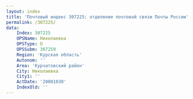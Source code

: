 ```yaml
---
layout: index
title: 'Почтовый индекс 307225: отделение почтовой связи Почты России'
permalink: /307225/
data:
    Index: 307225
    OPSName: Николаевка
    OPSType: О
    OPSSubm: 307259
    Region: 'Курская область'
    Autonom: ''
    Area: 'Курчатовский район'
    City: Николаевка
    City1: ''
    ActDate: '20001030'
    IndexOld: ''
---
```

